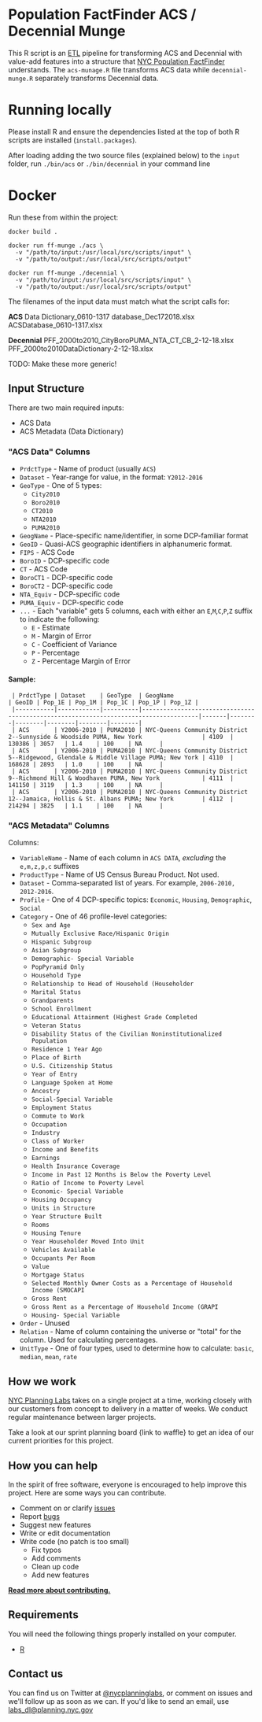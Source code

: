 # Population FactFinder ACS / Decennial Munge

This R script is an [ETL](https://en.wikipedia.org/wiki/Extract,_transform,_load) pipeline for transforming ACS and Decennial with value-add features into a structure that [NYC Population FactFinder](https://github.com/NYCPlanning/labs-nyc-factfinder) understands. The `acs-munage.R` file transforms ACS data while `decennial-munge.R` separately transforms Decennial data.

# Running locally

Please install R and ensure the dependencies listed at the top of both R scripts are installed (`install.packages`).

After loading adding the two source files (explained below) to the `input` folder, run `./bin/acs` or `./bin/decennial` in your command line

# Docker

Run these from within the project:

`docker build .`

```
docker run ff-munge ./acs \
  -v "/path/to/input:/usr/local/src/scripts/input" \
  -v "/path/to/output:/usr/local/src/scripts/output"
```

```
docker run ff-munge ./decennial \
  -v "/path/to/input:/usr/local/src/scripts/input" \
  -v "/path/to/output:/usr/local/src/scripts/output"
```

The filenames of the input data must match what the script calls for:

__ACS__
Data Dictionary_0610-1317 database_Dec172018.xlsx
ACSDatabase_0610-1317.xlsx

__Decennial__
PFF_2000to2010_CityBoroPUMA_NTA_CT_CB_2-12-18.xlsx
PFF_2000to2010DataDictionary-2-12-18.xlsx

TODO: Make these more generic!

## Input Structure

There are two main required inputs:
 - ACS Data
 - ACS Metadata (Data Dictionary)

### "ACS Data" Columns
 - `PrdctType` - Name of product (usually `ACS`)
 - `Dataset` - Year-range for value, in the format: `Y2012-2016`
 - `GeoType` - One of 5 types:
    - `City2010`
    - `Boro2010`
    - `CT2010`
    - `NTA2010`
    - `PUMA2010`
 - `GeogName` - Place-specific name/identifier, in some DCP-familiar format
 - `GeoID` - Quasi-ACS geographic identifiers in alphanumeric format.
 - `FIPS` - ACS Code
 - `BoroID` - DCP-specific code
 - `CT` - ACS Code
 - `BoroCT1` - DCP-specific code
 - `BoroCT2` - DCP-specific code
 - `NTA_Equiv` - DCP-specific code
 - `PUMA_Equiv` - DCP-specific code
 - `...` - Each "variable" gets 5 columns, each with either an `E`,`M`,`C`,`P`,`Z` suffix to indicate the following:
   - `E` - Estimate
   - `M` - Margin of Error
   - `C` - Coefficient of Variance
   - `P` - Percentage
   - `Z` - Percentage Margin of Error


 #### Sample:


     | PrdctType | Dataset    | GeoType  | GeogName                                                                             | GeoID | Pop_1E | Pop_1M | Pop_1C | Pop_1P | Pop_1Z |
     |-----------|------------|----------|--------------------------------------------------------------------------------------|-------|--------|--------|--------|--------|--------|
     | ACS       | Y2006-2010 | PUMA2010 | NYC-Queens Community District 2--Sunnyside & Woodside PUMA, New York                 | 4109  | 130386 | 3057   | 1.4    | 100    | NA     |
     | ACS       | Y2006-2010 | PUMA2010 | NYC-Queens Community District 5--Ridgewood, Glendale & Middle Village PUMA; New York | 4110  | 168628 | 2893   | 1.0    | 100    | NA     |
     | ACS       | Y2006-2010 | PUMA2010 | NYC-Queens Community District 9--Richmond Hill & Woodhaven PUMA, New York            | 4111  | 141150 | 3119   | 1.3    | 100    | NA     |
     | ACS       | Y2006-2010 | PUMA2010 | NYC-Queens Community District 12--Jamaica, Hollis & St. Albans PUMA; New York        | 4112  | 214294 | 3825   | 1.1    | 100    | NA     |


### "ACS Metadata" Columns
Columns:
 - `VariableName` - Name of each column in `ACS DATA`, _excluding_ the `e,m,z,p,c` suffixes
 - `ProductType` - Name of US Census Bureau Product. Not used.
 - `Dataset` - Comma-separated list of years. For example, `2006-2010, 2012-2016`.
 - `Profile` - One of 4 DCP-specific topics: `Economic`, `Housing`, `Demographic`, `Social`
 - `Category` - One of 46 profile-level categories:
   - `Sex and Age`
   - `Mutually Exclusive Race/Hispanic Origin`
   - `Hispanic Subgroup`
   - `Asian Subgroup`
   - `Demographic- Special Variable`
   - `PopPyramid Only`
   - `Household Type`
   - `Relationship to Head of Household (Householder`
   - `Marital Status`
   - `Grandparents`
   - `School Enrollment`
   - `Educational Attainment (Highest Grade Completed`
   - `Veteran Status`
   - `Disability Status of the Civilian Noninstitutionalized Population`
   - `Residence 1 Year Ago`
   - `Place of Birth`
   - `U.S. Citizenship Status`
   - `Year of Entry`
   - `Language Spoken at Home`
   - `Ancestry`
   - `Social-Special Variable`
   - `Employment Status`
   - `Commute to Work`
   - `Occupation`
   - `Industry`
   - `Class of Worker`
   - `Income and Benefits`
   - `Earnings`
   - `Health Insurance Coverage`
   - `Income in Past 12 Months is Below the Poverty Level`
   - `Ratio of Income to Poverty Level`
   - `Economic- Special Variable`
   - `Housing Occupancy`
   - `Units in Structure`
   - `Year Structure Built`
   - `Rooms`
   - `Housing Tenure`
   - `Year Householder Moved Into Unit`
   - `Vehicles Available`
   - `Occupants Per Room`
   - `Value`
   - `Mortgage Status`
   - `Selected Monthly Owner Costs as a Percentage of Household Income (SMOCAPI`
   - `Gross Rent`
   - `Gross Rent as a Percentage of Household Income (GRAPI`
   - `Housing- Special Variable`
 - `Order` - Unused
 - `Relation` - Name of column containing the universe or "total" for the column. Used for calculating percentages.
 - `UnitType` - One of four types, used to determine how to calculate: `basic`, `median`, `mean`, `rate`

## How we work

[NYC Planning Labs](https://planninglabs.nyc) takes on a single project at a time, working closely with our customers from concept to delivery in a matter of weeks.  We conduct regular maintenance between larger projects.  

Take a look at our sprint planning board {link to waffle} to get an idea of our current priorities for this project.

## How you can help

In the spirit of free software, everyone is encouraged to help improve this project.  Here are some ways you can contribute.

- Comment on or clarify [issues](https://github.com/NYCPlanning/labs-factfinder-acs-munge/issues)
- Report [bugs](https://github.com/NYCPlanning/labs-factfinder-acs-munge/issues)
- Suggest new features
- Write or edit documentation
- Write code (no patch is too small)
  - Fix typos
  - Add comments
  - Clean up code
  - Add new features

**[Read more about contributing.](CONTRIBUTING.md)**

## Requirements

You will need the following things properly installed on your computer.

- [R](https://www.r-project.org)

## Contact us

You can find us on Twitter at [@nycplanninglabs](https://twitter.com/nycplanninglabs), or comment on issues and we'll follow up as soon as we can. If you'd like to send an email, use [labs_dl@planning.nyc.gov](mailto:labs_dl@planning.nyc.gov)
